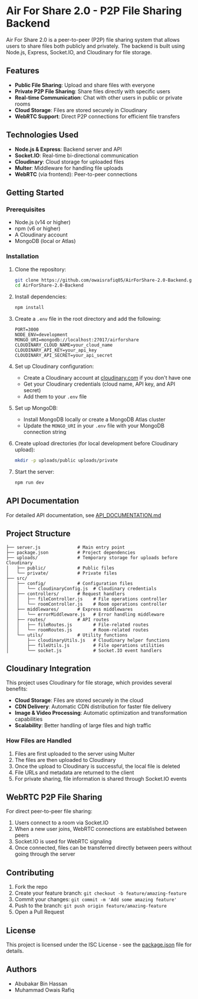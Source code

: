 # Air For Share 2.0 - P2P File Sharing Backend

Air For Share 2.0 is a peer-to-peer (P2P) file sharing system that allows users to share files both publicly and privately. The backend is built using Node.js, Express, Socket.IO, and Cloudinary for file storage.

## Features

- **Public File Sharing**: Upload and share files with everyone
- **Private P2P File Sharing**: Share files directly with specific users
- **Real-time Communication**: Chat with other users in public or private rooms
- **Cloud Storage**: Files are stored securely in Cloudinary
- **WebRTC Support**: Direct P2P connections for efficient file transfers

## Technologies Used

- **Node.js & Express**: Backend server and API
- **Socket.IO**: Real-time bi-directional communication
- **Cloudinary**: Cloud storage for uploaded files
- **Multer**: Middleware for handling file uploads
- **WebRTC** (via frontend): Peer-to-peer connections

## Getting Started

### Prerequisites

- Node.js (v14 or higher)
- npm (v6 or higher)
- A Cloudinary account
- MongoDB (local or Atlas)

### Installation

1. Clone the repository:
   ```bash
   git clone https://github.com/owaisrafiq05/AirForShare-2.0-Backend.git
   cd AirForShare-2.0-Backend
   ```

2. Install dependencies:
   ```bash
   npm install
   ```

3. Create a `.env` file in the root directory and add the following:
   ```
   PORT=3000
   NODE_ENV=development
   MONGO_URI=mongodb://localhost:27017/airforshare
   CLOUDINARY_CLOUD_NAME=your_cloud_name
   CLOUDINARY_API_KEY=your_api_key
   CLOUDINARY_API_SECRET=your_api_secret
   ```

4. Set up Cloudinary configuration:
   - Create a Cloudinary account at [cloudinary.com](https://cloudinary.com) if you don't have one
   - Get your Cloudinary credentials (cloud name, API key, and API secret)
   - Add them to your `.env` file

5. Set up MongoDB:
   - Install MongoDB locally or create a MongoDB Atlas cluster
   - Update the `MONGO_URI` in your `.env` file with your MongoDB connection string

6. Create upload directories (for local development before Cloudinary upload):
   ```bash
   mkdir -p uploads/public uploads/private
   ```

7. Start the server:
   ```bash
   npm run dev
   ```

## API Documentation

For detailed API documentation, see [API_DOCUMENTATION.md](API_DOCUMENTATION.md)

## Project Structure

```
├── server.js              # Main entry point
├── package.json           # Project dependencies
├── uploads/               # Temporary storage for uploads before Cloudinary
│   ├── public/            # Public files
│   └── private/           # Private files
├── src/
│   ├── config/            # Configuration files
│   │   └── cloudinaryConfig.js  # Cloudinary credentials
│   ├── controllers/       # Request handlers
│   │   ├── fileController.js    # File operations controller
│   │   └── roomController.js    # Room operations controller
│   ├── middlewares/       # Express middlewares
│   │   └── errorMiddleware.js   # Error handling middleware
│   ├── routes/            # API routes
│   │   ├── fileRoutes.js        # File-related routes
│   │   └── roomRoutes.js        # Room-related routes
│   └── utils/             # Utility functions
│       ├── cloudinaryUtils.js   # Cloudinary helper functions
│       ├── fileUtils.js         # File operations utilities
│       └── socket.js            # Socket.IO event handlers
```

## Cloudinary Integration

This project uses Cloudinary for file storage, which provides several benefits:

- **Cloud Storage**: Files are stored securely in the cloud
- **CDN Delivery**: Automatic CDN distribution for faster file delivery
- **Image & Video Processing**: Automatic optimization and transformation capabilities
- **Scalability**: Better handling of large files and high traffic

### How Files are Handled

1. Files are first uploaded to the server using Multer
2. The files are then uploaded to Cloudinary
3. Once the upload to Cloudinary is successful, the local file is deleted
4. File URLs and metadata are returned to the client
5. For private sharing, file information is shared through Socket.IO events

## WebRTC P2P File Sharing

For direct peer-to-peer file sharing:

1. Users connect to a room via Socket.IO
2. When a new user joins, WebRTC connections are established between peers
3. Socket.IO is used for WebRTC signaling
4. Once connected, files can be transferred directly between peers without going through the server

## Contributing

1. Fork the repo
2. Create your feature branch: `git checkout -b feature/amazing-feature`
3. Commit your changes: `git commit -m 'Add some amazing feature'`
4. Push to the branch: `git push origin feature/amazing-feature`
5. Open a Pull Request

## License

This project is licensed under the ISC License - see the [package.json](package.json) file for details.

## Authors

- Abubakar Bin Hassan
- Muhammad Owais Rafiq 